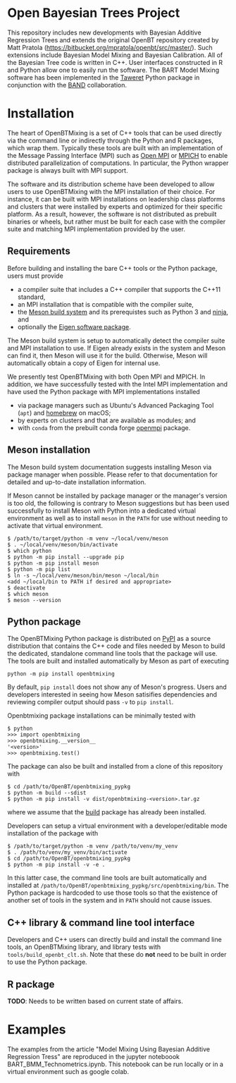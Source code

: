 # Open Bayesian Trees Project
This repository includes new developments with Bayesian Additive Regression Trees and extends the original OpenBT repository created by Matt Pratola (https://bitbucket.org/mpratola/openbt/src/master/).
Such extensions include Bayesian Model Mixing and Bayesian Calibration. 
All of the Bayesian Tree code is written in C++. User interfaces constructed in R and Python allow one to easily run the software.
The BART Model Mixing software has been implemented in the [Taweret](https://github.com/TaweretOrg/Taweret/tree/main) Python package in conjunction with the [BAND](https://bandframework.github.io/) collaboration.


# Installation
The heart of OpenBTMixing is a set of C++ tools that can be used directly via
the command line or indirectly through the Python and R packages, which wrap
them.  Typically these tools are built with an implementation of the Message
Passing Interface (MPI) such as [Open MPI](https://www.open-mpi.org) or
[MPICH](https://www.mpich.org) to enable distributed parallelization of
computations.  In particular, the Python wrapper package is always built with
MPI support.

The software and its distribution scheme have been developed to allow users to
use OpenBTMixing with the MPI installation of their choice.  For instance, it
can be built with MPI installations on leadership class platforms and clusters
that were installed by experts and optimized for their specific platform.  As a
result, however, the software is not distributed as prebuilt binaries or wheels,
but rather must be built for each case with the compiler suite and matching MPI
implementation provided by the user.

## Requirements
Before building and installing the bare C++ tools or the Python package, users
must provide
* a compiler suite that includes a C++ compiler that supports the C++11
  standard,
* an MPI installation that is compatible with the compiler suite,
* the [Meson build system](https://mesonbuild.com) and its prerequistes such as
  Python 3 and [ninja](https://ninja-build.org), and
* optionally the [Eigen software package](https://gitlab.com/libeigen/eigen).

The Meson build system is setup to automatically detect the compiler suite and
MPI installation to use.  If Eigen already exists in the system and Meson can
find it, then Meson will use it for the build.  Otherwise, Meson will
automatically obtain a copy of Eigen for internal use.

We presently test OpenBTMixing with both Open MPI and MPICH.  In addition, we
have successfully tested with the Intel MPI implementation and have used the
Python package with MPI implementations installed
* via package managers such as Ubuntu's Advanced Packaging Tool (`apt`) and
  [homebrew](https://brew.sh) on macOS;
* by experts on clusters and that are available as modules; and
* with `conda` from the prebuilt conda forge
  [openmpi](https://anaconda.org/conda-forge/openmpi) package.

## Meson installation
The Meson build system documentation suggests installing Meson via package
manager when possible.  Please refer to that documentation for detailed and
up-to-date installation information.

If Meson cannot be installed by package manager or the manager's version is too
old, the following is contrary to Meson suggestions but has been used
successfully to install Meson with Python into a dedicated virtual environment
as well as to install `meson` in the `PATH` for use without needing to activate
that virtual environment.
```
$ /path/to/target/python -m venv ~/local/venv/meson
$ . ~/local/venv/meson/bin/activate
$ which python
$ python -m pip install --upgrade pip
$ python -m pip install meson
$ python -m pip list
$ ln -s ~/local/venv/meson/bin/meson ~/local/bin
<add ~/local/bin to PATH if desired and appropriate>
$ deactivate
$ which meson
$ meson --version
```

## Python package
The OpenBTMixing Python package is distributed on
[PyPI](https://pypi.org/project/openbtmixing/) as a source distribution that
contains the C++ code and files needed by Meson to build the dedicated,
standalone command line tools that the package will use.  The tools are built
and installed automatically by Meson as part of executing
```
python -m pip install openbtmixing
```
By default, `pip install` does not show any of Meson's progress.  Users and
developers interested in seeing how Meson satisifies dependencies and reviewing
compiler output should pass `-v` to `pip install`.

Openbtmixing package installations can be minimally tested with
```
$ python
>>> import openbtmixing
>>> openbtmixing.__version__
'<version>'
>>> openbtmixing.test()
```

The package can also be built and installed from a clone of this repository with
```
$ cd /path/to/OpenBT/openbtmixing_pypkg
$ python -m build --sdist
$ python -m pip install -v dist/openbtmixing-<version>.tar.gz
```
where we assume that the [build](https://build.pypa.io/en/stable/index.html)
package has already been installed.

Developers can setup a virtual environment with a developer/editable mode
installation of the package with
```
$ /path/to/target/python -m venv /path/to/venv/my_venv
$ . /path/to/venv/my_venv/bin/activate
$ cd /path/to/OpenBT/openbtmixing_pypkg
$ python -m pip install -v -e .
```
In this latter case, the command line tools are built automatically and
installed at `/path/to/OpenBT/openbtmixing_pypkg/src/openbtmixing/bin`.  The
Python package is hardcoded to use those tools so that the existence of another
set of tools in the system and in `PATH` should not cause issues.

## C++ library & command line tool interface
Developers and C++ users can directly build and install the command line tools,
an OpenBTMixing library, and library tests with `tools/build_openbt_clt.sh`.
Note that these do **not** need to be built in order to use the Python package.

## R package
**TODO**: Needs to be written based on current state of affairs.

# Examples

The examples from the article "Model Mixing Using Bayesian Additive Regression Tress" are reproduced in the jupyter noteboook BART_BMM_Technometrics.ipynb. This notebook can be run locally or in a virtual environment such as google colab.

